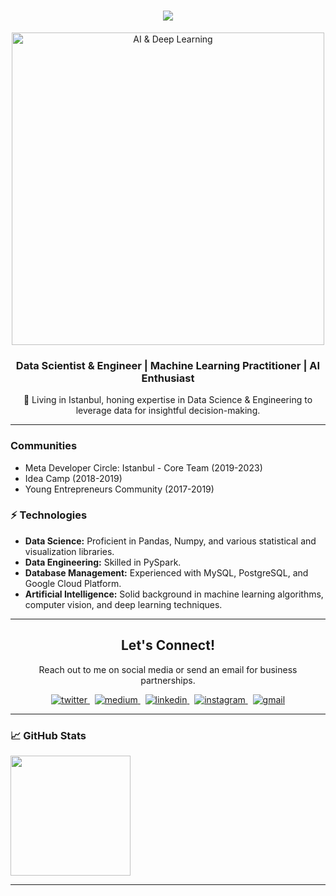 <h1 align="center">
  <img src="https://readme-typing-svg.herokuapp.com/?lines=Hello!+👋;I+am+Furkan&center=true&size=30">
</h1>

<p align="center">
  <img src="https://github.com/furkandrms/furkandrms/blob/main/batyrkhan-shalgimbekov-loExs19kh9s-unsplash.jpg" alt="AI & Deep Learning" width="500px"/>
</p>

<h3 align="center">Data Scientist & Engineer | Machine Learning Practitioner | AI Enthusiast</h3>

<p align="center">
  📍 Living in Istanbul, honing expertise in Data Science & Engineering to leverage data for insightful decision-making.
</p>

---

### Communities
- Meta Developer Circle: Istanbul - Core Team (2019-2023)
- Idea Camp (2018-2019)
- Young Entrepreneurs Community (2017-2019)

### ⚡ Technologies
- **Data Science:** Proficient in Pandas, Numpy, and various statistical and visualization libraries.
- **Data Engineering:** Skilled in PySpark.
- **Database Management:** Experienced with MySQL, PostgreSQL, and Google Cloud Platform.
- **Artificial Intelligence:** Solid background in machine learning algorithms, computer vision, and deep learning techniques.

---

<h2 align="center">Let's Connect!</h2>
<p align="center">
  Reach out to me on social media or send an email for business partnerships.
</p>  

<p align="center">
  <a href="https://twitter.com/Cosmogryal0" target="_blank">
    <img src="https://img.shields.io/badge/twitter-%2300acee.svg?&style=for-the-badge&logo=twitter&logoColor=white" alt="twitter"/>
  </a> &nbsp;
  
  <a href="https://medium.com/@Furkandurmus" target="_blank">
    <img src="https://img.shields.io/badge/medium-%23000000.svg?&style=for-the-badge&logo=medium&logoColor=green" alt="medium"/>
  </a> &nbsp;
  
  <a href="https://www.linkedin.com/in/furkandurmus/" target="_blank">
    <img src="https://img.shields.io/badge/linkedin-%231E77B5.svg?&style=for-the-badge&logo=linkedin&logoColor=white" alt="linkedin"/>
  </a> &nbsp;
  
  <a href="https://www.instagram.com/_furkandurmus/" target="_blank">
    <img src="https://img.shields.io/badge/instagram-%23E4405F.svg?&style=for-the-badge&logo=instagram&logoColor=white" alt="instagram"/>
  </a> &nbsp;
  
  <a href="mailto:furkandr.durmus@gmail.com" target="_blank">
    <img src="https://img.shields.io/badge/CONTACT-GMAIL-yellow?style=for-the-badge&logo=gmail&logoColor=white" alt="gmail"/>
  </a>
</p>  

---

### 📈 GitHub Stats

<a href="https://github.com/furkandrms/Furkan-Durmus">
  <img src="https://github-readme-stats.vercel.app/api/?username=furkandrms&show_icons=true&count_private=true&theme=react&hide_border=true&bg_color=0D1117&title_color=58A6FF&icon_color=F8D866" height="192px"/>
</a>

---

